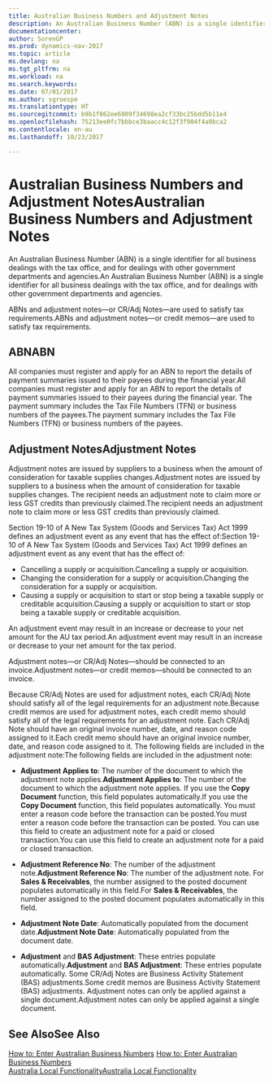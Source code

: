 ```yaml
---
title: Australian Business Numbers and Adjustment Notes
description: An Australian Business Number (ABN) is a single identifier for all business dealings with the tax office, and for dealings with other government departments and agencies.
documentationcenter: 
author: SorenGP
ms.prod: dynamics-nav-2017
ms.topic: article
ms.devlang: na
ms.tgt_pltfrm: na
ms.workload: na
ms.search.keywords: 
ms.date: 07/01/2017
ms.author: sgroespe
ms.translationtype: HT
ms.sourcegitcommit: b9b1f062ee6009f34698ea2cf33bc25bdd5b11e4
ms.openlocfilehash: 75213ee0fc7bbbce3baacc4c12f3f904f4a0bca2
ms.contentlocale: en-au
ms.lasthandoff: 10/23/2017

---
```

# <a name="australian-business-numbers-and-adjustment-notes"></a><span data-ttu-id="9b3c0-103">Australian Business Numbers and Adjustment Notes</span><span class="sxs-lookup"><span data-stu-id="9b3c0-103">Australian Business Numbers and Adjustment Notes</span></span>
<span data-ttu-id="9b3c0-104">An Australian Business Number (ABN) is a single identifier for all business dealings with the tax office, and for dealings with other government departments and agencies.</span><span class="sxs-lookup"><span data-stu-id="9b3c0-104">An Australian Business Number (ABN) is a single identifier for all business dealings with the tax office, and for dealings with other government departments and agencies.</span></span>  

 <span data-ttu-id="9b3c0-105">ABNs and adjustment notes—or CR/Adj Notes—are used to satisfy tax requirements.</span><span class="sxs-lookup"><span data-stu-id="9b3c0-105">ABNs and adjustment notes—or credit memos—are used to satisfy tax requirements.</span></span>  

## <a name="abn"></a><span data-ttu-id="9b3c0-106">ABN</span><span class="sxs-lookup"><span data-stu-id="9b3c0-106">ABN</span></span>  
 <span data-ttu-id="9b3c0-107">All companies must register and apply for an ABN to report the details of payment summaries issued to their payees during the financial year.</span><span class="sxs-lookup"><span data-stu-id="9b3c0-107">All companies must register and apply for an ABN to report the details of payment summaries issued to their payees during the financial year.</span></span> <span data-ttu-id="9b3c0-108">The payment summary includes the Tax File Numbers (TFN) or business numbers of the payees.</span><span class="sxs-lookup"><span data-stu-id="9b3c0-108">The payment summary includes the Tax File Numbers (TFN) or business numbers of the payees.</span></span>  

## <a name="adjustment-notes"></a><span data-ttu-id="9b3c0-109">Adjustment Notes</span><span class="sxs-lookup"><span data-stu-id="9b3c0-109">Adjustment Notes</span></span>  
 <span data-ttu-id="9b3c0-110">Adjustment notes are issued by suppliers to a business when the amount of consideration for taxable supplies changes.</span><span class="sxs-lookup"><span data-stu-id="9b3c0-110">Adjustment notes are issued by suppliers to a business when the amount of consideration for taxable supplies changes.</span></span> <span data-ttu-id="9b3c0-111">The recipient needs an adjustment note to claim more or less GST credits than previously claimed.</span><span class="sxs-lookup"><span data-stu-id="9b3c0-111">The recipient needs an adjustment note to claim more or less GST credits than previously claimed.</span></span>  

 <span data-ttu-id="9b3c0-112">Section 19-10 of A New Tax System (Goods and Services Tax) Act 1999 defines an adjustment event as any event that has the effect of:</span><span class="sxs-lookup"><span data-stu-id="9b3c0-112">Section 19-10 of A New Tax System (Goods and Services Tax) Act 1999 defines an adjustment event as any event that has the effect of:</span></span>  

-   <span data-ttu-id="9b3c0-113">Cancelling a supply or acquisition.</span><span class="sxs-lookup"><span data-stu-id="9b3c0-113">Canceling a supply or acquisition.</span></span>  
-   <span data-ttu-id="9b3c0-114">Changing the consideration for a supply or acquisition.</span><span class="sxs-lookup"><span data-stu-id="9b3c0-114">Changing the consideration for a supply or acquisition.</span></span>  
-   <span data-ttu-id="9b3c0-115">Causing a supply or acquisition to start or stop being a taxable supply or creditable acquisition.</span><span class="sxs-lookup"><span data-stu-id="9b3c0-115">Causing a supply or acquisition to start or stop being a taxable supply or creditable acquisition.</span></span>  

<span data-ttu-id="9b3c0-116">An adjustment event may result in an increase or decrease to your net amount for the AU tax period.</span><span class="sxs-lookup"><span data-stu-id="9b3c0-116">An adjustment event may result in an increase or decrease to your net amount for the tax period.</span></span>  

<span data-ttu-id="9b3c0-117">Adjustment notes—or CR/Adj Notes—should be connected to an invoice.</span><span class="sxs-lookup"><span data-stu-id="9b3c0-117">Adjustment notes—or credit memos—should be connected to an invoice.</span></span>  

<span data-ttu-id="9b3c0-118">Because CR/Adj Notes are used for adjustment notes, each CR/Adj Note should satisfy all of the legal requirements for an adjustment note.</span><span class="sxs-lookup"><span data-stu-id="9b3c0-118">Because credit memos are used for adjustment notes, each credit memo should satisfy all of the legal requirements for an adjustment note.</span></span> <span data-ttu-id="9b3c0-119">Each CR/Adj Note should have an original invoice number, date, and reason code assigned to it.</span><span class="sxs-lookup"><span data-stu-id="9b3c0-119">Each credit memo should have an original invoice number, date, and reason code assigned to it.</span></span> <span data-ttu-id="9b3c0-120">The following fields are included in the adjustment note:</span><span class="sxs-lookup"><span data-stu-id="9b3c0-120">The following fields are included in the adjustment note:</span></span>  

- <span data-ttu-id="9b3c0-121">**Adjustment Applies to**: The number of the document to which the adjustment note applies.</span><span class="sxs-lookup"><span data-stu-id="9b3c0-121">**Adjustment Applies to**: The number of the document to which the adjustment note applies.</span></span> <span data-ttu-id="9b3c0-122">If you use the **Copy Document** function, this field populates automatically.</span><span class="sxs-lookup"><span data-stu-id="9b3c0-122">If you use the **Copy Document** function, this field populates automatically.</span></span> <span data-ttu-id="9b3c0-123">You must enter a reason code before the transaction can be posted.</span><span class="sxs-lookup"><span data-stu-id="9b3c0-123">You must enter a reason code before the transaction can be posted.</span></span> <span data-ttu-id="9b3c0-124">You can use this field to create an adjustment note for a paid or closed transaction.</span><span class="sxs-lookup"><span data-stu-id="9b3c0-124">You can use this field to create an adjustment note for a paid or closed transaction.</span></span>  

- <span data-ttu-id="9b3c0-125">**Adjustment Reference No**: The number of the adjustment note.</span><span class="sxs-lookup"><span data-stu-id="9b3c0-125">**Adjustment Reference No**: The number of the adjustment note.</span></span> <span data-ttu-id="9b3c0-126">For **Sales & Receivables**, the number assigned to the posted document populates automatically in this field.</span><span class="sxs-lookup"><span data-stu-id="9b3c0-126">For **Sales & Receivables**, the number assigned to the posted document populates automatically in this field.</span></span>  

- <span data-ttu-id="9b3c0-127">**Adjustment Note Date**: Automatically populated from the document date.</span><span class="sxs-lookup"><span data-stu-id="9b3c0-127">**Adjustment Note Date**: Automatically populated from the document date.</span></span>  

- <span data-ttu-id="9b3c0-128">**Adjustment** and **BAS Adjustment**: These entries populate automatically.</span><span class="sxs-lookup"><span data-stu-id="9b3c0-128">**Adjustment** and **BAS Adjustment**: These entries populate automatically.</span></span> <span data-ttu-id="9b3c0-129">Some CR/Adj Notes are Business Activity Statement (BAS) adjustments.</span><span class="sxs-lookup"><span data-stu-id="9b3c0-129">Some credit memos are Business Activity Statement (BAS) adjustments.</span></span> <span data-ttu-id="9b3c0-130">Adjustment notes can only be applied against a single document.</span><span class="sxs-lookup"><span data-stu-id="9b3c0-130">Adjustment notes can only be applied against a single document.</span></span>  

## <a name="see-also"></a><span data-ttu-id="9b3c0-131">See Also</span><span class="sxs-lookup"><span data-stu-id="9b3c0-131">See Also</span></span>  
 <span data-ttu-id="9b3c0-132">[How to: Enter Australian Business Numbers](how-to-enter-australian-business-numbers.md) </span><span class="sxs-lookup"><span data-stu-id="9b3c0-132">[How to: Enter Australian Business Numbers](how-to-enter-australian-business-numbers.md) </span></span>  
 [<span data-ttu-id="9b3c0-133">Australia Local Functionality</span><span class="sxs-lookup"><span data-stu-id="9b3c0-133">Australia Local Functionality</span></span>](australia-local-functionality.md)

